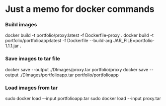 # Just a memo for docker commands

### Build images

docker build -t portfolio/proxy:latest -f Dockerfile-proxy .
docker build -t portfolio/portfolioapp:latest -f Dockerfile --build-arg JAR_FILE=portfolio-1.1.1.jar .

### Save images to tar file

docker save --output ./DImages/proxy.tar portfolio/proxy
docker save --output ./DImages/portfolioapp.tar portfolio/portfolioapp

### Load images from tar

sudo docker load --input portfolioapp.tar
sudo docker load --input proxy.tar
